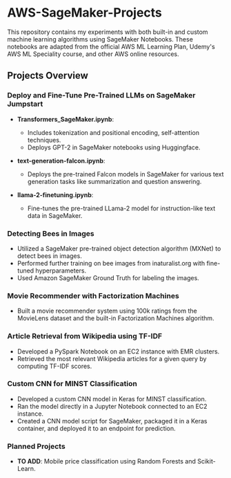 # AWS-SageMaker-Projects

This repository contains my experiments with both built-in and custom machine learning algorithms using SageMaker Notebooks. These notebooks are adapted from the official AWS ML Learning Plan, Udemy's AWS ML Speciality course, and other AWS online resources.

## Projects Overview

### Deploy and Fine-Tune Pre-Trained LLMs on SageMaker Jumpstart

- **Transformers_SageMaker.ipynb**: 
  - Includes tokenization and positional encoding, self-attention techniques.
  - Deploys GPT-2 in SageMaker notebooks using Huggingface.

- **text-generation-falcon.ipynb**: 
  - Deploys the pre-trained Falcon models in SageMaker for various text generation tasks like summarization and question answering.

- **llama-2-finetuning.ipynb**: 
  - Fine-tunes the pre-trained LLama-2 model for instruction-like text data in SageMaker.

### Detecting Bees in Images

- Utilized a SageMaker pre-trained object detection algorithm (MXNet) to detect bees in images.
- Performed further training on bee images from inaturalist.org with fine-tuned hyperparameters.
- Used Amazon SageMaker Ground Truth for labeling the images.

### Movie Recommender with Factorization Machines

- Built a movie recommender system using 100k ratings from the MovieLens dataset and the built-in Factorization Machines algorithm.

### Article Retrieval from Wikipedia using TF-IDF

- Developed a PySpark Notebook on an EC2 instance with EMR clusters.
- Retrieved the most relevant Wikipedia articles for a given query by computing TF-IDF scores.

### Custom CNN for MINST Classification

- Developed a custom CNN model in Keras for MINST classification.
- Ran the model directly in a Jupyter Notebook connected to an EC2 instance.
- Created a CNN model script for SageMaker, packaged it in a Keras container, and deployed it to an endpoint for prediction.

### Planned Projects

- **TO ADD**: Mobile price classification using Random Forests and Scikit-Learn.
